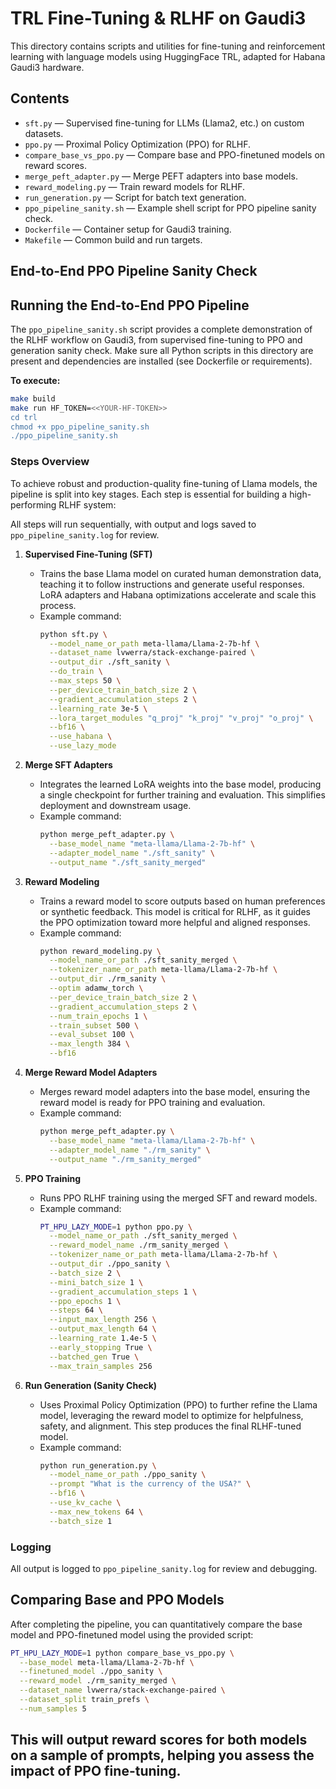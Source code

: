 # TRL Fine-Tuning & RLHF on Gaudi3

This directory contains scripts and utilities for fine-tuning and reinforcement learning with language models using HuggingFace TRL, adapted for Habana Gaudi3 hardware.

## Contents

- `sft.py` — Supervised fine-tuning for LLMs (Llama2, etc.) on custom datasets.
- `ppo.py` — Proximal Policy Optimization (PPO) for RLHF.
- `compare_base_vs_ppo.py` — Compare base and PPO-finetuned models on reward scores.
- `merge_peft_adapter.py` — Merge PEFT adapters into base models.
- `reward_modeling.py` — Train reward models for RLHF.
- `run_generation.py` — Script for batch text generation.
- `ppo_pipeline_sanity.sh` — Example shell script for PPO pipeline sanity check.
- `Dockerfile` — Container setup for Gaudi3 training.
- `Makefile` — Common build and run targets.

## End-to-End PPO Pipeline Sanity Check

## Running the End-to-End PPO Pipeline

The `ppo_pipeline_sanity.sh` script provides a complete demonstration of the RLHF workflow on Gaudi3, from supervised fine-tuning to PPO and generation sanity check. Make sure all Python scripts in this directory are present and dependencies are installed (see Dockerfile or requirements).

**To execute:**

```bash
make build
make run HF_TOKEN=<<YOUR-HF-TOKEN>>
cd trl
chmod +x ppo_pipeline_sanity.sh
./ppo_pipeline_sanity.sh
```

### Steps Overview

To achieve robust and production-quality fine-tuning of Llama models, the pipeline is split into key stages. Each step is essential for building a high-performing RLHF system:

All steps will run sequentially, with output and logs saved to `ppo_pipeline_sanity.log` for review.

1. **Supervised Fine-Tuning (SFT)**
    - Trains the base Llama model on curated human demonstration data, teaching it to follow instructions and generate useful responses. LoRA adapters and Habana optimizations accelerate and scale this process.
   - Example command:
     ```bash
     python sft.py \
       --model_name_or_path meta-llama/Llama-2-7b-hf \
       --dataset_name lvwerra/stack-exchange-paired \
       --output_dir ./sft_sanity \
       --do_train \
       --max_steps 50 \
       --per_device_train_batch_size 2 \
       --gradient_accumulation_steps 2 \
       --learning_rate 3e-5 \
       --lora_target_modules "q_proj" "k_proj" "v_proj" "o_proj" \
       --bf16 \
       --use_habana \
       --use_lazy_mode
     ```

2. **Merge SFT Adapters**
   - Integrates the learned LoRA weights into the base model, producing a single checkpoint for further   training and evaluation. This simplifies deployment and downstream usage.
   - Example command:
     ```bash
     python merge_peft_adapter.py \
       --base_model_name "meta-llama/Llama-2-7b-hf" \
       --adapter_model_name "./sft_sanity" \
       --output_name "./sft_sanity_merged"
     ```

3. **Reward Modeling**
   - Trains a reward model to score outputs based on human preferences or synthetic feedback. This model is critical for RLHF, as it guides the PPO optimization toward more helpful and aligned responses.
   - Example command:
     ```bash
     python reward_modeling.py \
       --model_name_or_path ./sft_sanity_merged \
       --tokenizer_name_or_path meta-llama/Llama-2-7b-hf \
       --output_dir ./rm_sanity \
       --optim adamw_torch \
       --per_device_train_batch_size 2 \
       --gradient_accumulation_steps 2 \
       --num_train_epochs 1 \
       --train_subset 500 \
       --eval_subset 100 \
       --max_length 384 \
       --bf16
     ```

4. **Merge Reward Model Adapters**
   - Merges reward model adapters into the base model, ensuring the reward model is ready for PPO training and evaluation.
   - Example command:
     ```bash
     python merge_peft_adapter.py \
       --base_model_name "meta-llama/Llama-2-7b-hf" \
       --adapter_model_name "./rm_sanity" \
       --output_name "./rm_sanity_merged"
     ```

5. **PPO Training**
   - Runs PPO RLHF training using the merged SFT and reward models.
   - Example command:
     ```bash
     PT_HPU_LAZY_MODE=1 python ppo.py \
       --model_name_or_path ./sft_sanity_merged \
       --reward_model_name ./rm_sanity_merged \
       --tokenizer_name_or_path meta-llama/Llama-2-7b-hf \
       --output_dir ./ppo_sanity \
       --batch_size 2 \
       --mini_batch_size 1 \
       --gradient_accumulation_steps 1 \
       --ppo_epochs 1 \
       --steps 64 \
       --input_max_length 256 \
       --output_max_length 64 \
       --learning_rate 1.4e-5 \
       --early_stopping True \
       --batched_gen True \
       --max_train_samples 256
     ```

6. **Run Generation (Sanity Check)**
   - Uses Proximal Policy Optimization (PPO) to further refine the Llama model, leveraging the reward model to optimize for helpfulness, safety, and alignment. This step produces the final RLHF-tuned model.
   - Example command:
     ```bash
     python run_generation.py \
       --model_name_or_path ./ppo_sanity \
       --prompt "What is the currency of the USA?" \
       --bf16 \
       --use_kv_cache \
       --max_new_tokens 64 \
       --batch_size 1
     ```

### Logging

All output is logged to `ppo_pipeline_sanity.log` for review and debugging.



## Comparing Base and PPO Models

After completing the pipeline, you can quantitatively compare the base model and PPO-finetuned model using the provided script:

```bash
PT_HPU_LAZY_MODE=1 python compare_base_vs_ppo.py \
  --base_model meta-llama/Llama-2-7b-hf \
  --finetuned_model ./ppo_sanity \
  --reward_model ./rm_sanity_merged \
  --dataset_name lvwerra/stack-exchange-paired \
  --dataset_split train_prefs \
  --num_samples 5
```

This will output reward scores for both models on a sample of prompts, helping you assess the impact of PPO fine-tuning.
---
